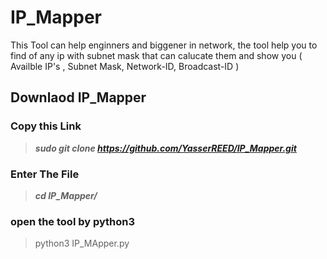 # IP_Mapper
This Tool can help enginners and biggener in network, the tool help you to find of any ip with subnet mask that can calucate them and show you ( Availble IP's , Subnet Mask, Network-ID, Broadcast-ID )


## Downlaod IP_Mapper

### Copy this Link
> ***sudo git clone https://github.com/YasserREED/IP_Mapper.git***

### Enter The File
> ***cd IP_Mapper/***

### open the tool by python3
> python3 IP_MApper.py



